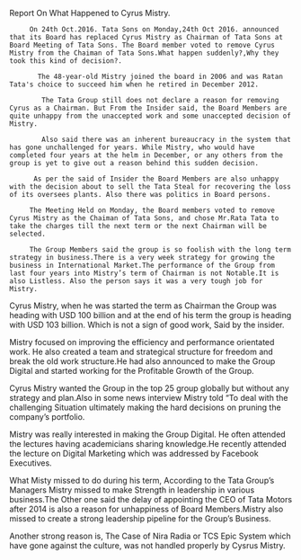 Report On What Happened to Cyrus Mistry.




         On 24th Oct.2016. Tata Sons on Monday,24th Oct 2016. announced that its Board has replaced Cyrus Mistry as Chairman of Tata Sons at Board Meeting of Tata Sons. The Board member voted to remove Cyrus Mistry from the Chaiman of Tata Sons.What happen suddenly?,Why they took this kind of decision?. 

           The 48-year-old Mistry joined the board in 2006 and was Ratan Tata's choice to succeed him when he retired in December 2012.

            The Tata Group still does not declare a reason for removing Cyrus as a Chairman. But From the Insider said, the Board Members are quite unhappy from the unaccepted work and some unaccepted decision of Mistry. 

            Also said there was an inherent bureaucracy in the system that has gone unchallenged for years. While Mistry, who would have completed four years at the helm in December, or any others from the group is yet to give out a reason behind this sudden decision.

          As per the said of Insider the Board Members are also unhappy with the decision about to sell the Tata Steal for recovering the loss of its oversees plants. Also there was politics in Board persons.

         The Meeting Held on Monday, the Board members voted to remove Cyrus Mistry as the Chaiman of Tata Sons, and chose Mr.Rata Tata to take the charges till the next term or the next Chairman will be selected.

         The Group Members said the group is so foolish with the long term strategy in business.There is a very week strategy for growing the business in International Market.The performance of the Group from last four years into Mistry’s term of Chairman is not Notable.It is also Listless. Also the person says it was a very tough job for Mistry.

 Cyrus Mistry, when he was started the term as Chairman the Group was heading with USD 100 billion and at the end of his term the group is heading with USD 103 billion. Which is not a sign of good work, Said by the insider.

Mistry focused on improving the efficiency and performance orientated work. He also created a team and strategical structure for freedom and break the old work structure.He had also announced to make the Group Digital and started working for the Profitable Growth of the Group.

Cyrus Mistry wanted the Group in the top 25 group globally but without any strategy and plan.Also in some news interview Mistry told “To deal with the challenging Situation ultimately making the hard decisions on pruning the company’s portfolio.


Mistry was really interested in making the Group Digital. He often attended the lectures having academicians sharing knowledge.He recently attended the lecture on Digital Marketing which was addressed by Facebook Executives.

What Misty missed to do during his term, According to the Tata Group’s Managers Mistry missed to make Strength in leadership in various business.The Other one said the delay of appointing the CEO of Tata Motors after 2014 is also a reason for unhappiness of Board Members.Mistry also missed to create a strong leadership pipeline for the Group’s Business.

Another strong reason is, The Case of Nira Radia or TCS Epic System which have gone against the culture, was not handled properly by Cysrus Mistry.




  

